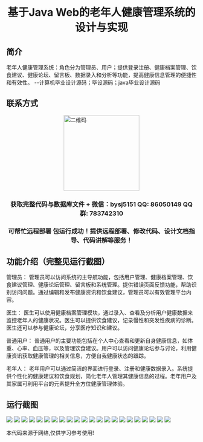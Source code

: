 <p><h1 align="center">基于Java Web的老年人健康管理系统的设计与实现</h1></p>

## 简介
老年人健康管理系统：角色分为管理员、用户；提供登录注册、健康档案管理、饮食建议、健康论坛、留言板、数据录入和分析等功能，提高健康信息管理的便捷性和有效性。    --计算机毕业设计源码；毕设源码；java毕业设计源码


## 联系方式
<img src="https://bs-1329754181.cos.ap-shanghai.myqcloud.com/wx.jpg" alt="二维码" style="display: block; margin: 0 auto;" width="200px">
<p><h3 align="center">获取完整代码与数据库文件 + 微信：bysj5151 QQ: 86050149 QQ群: 783742310</h3></p>
<p><h3 align="center">可帮忙远程部署 包运行成功！提供远程部署、修改代码、设计文档指导、代码讲解等服务！</h3></p>

## 功能介绍（完整见运行截图）
管理员： 管理员可以访问系统的主导航功能，包括用户管理、健康档案管理、饮食建议管理、健康论坛管理、留言板和系统管理。提供错误页面反馈功能，帮助识别访问问题。通过编辑和发布健康资讯和饮食建议，管理员可以有效管理平台内容。

医生： 医生可以使用健康档案管理模块，通过录入、查看及分析用户健康数据来监控老年人的健康状况。医生可以提供饮食建议，记录慢性和突发性疾病的诊断。医生还可以参与健康论坛，分享医疗知识和建议。

普通用户： 普通用户的主要功能包括在个人中心查看和更新自身健康信息，如体重、心率、血压等，以及管理饮食建议。用户可以访问健康论坛参与讨论，利用健康资讯获取健康管理的相关信息，方便自我健康状态的跟踪。

老年人： 老年用户可以通过简洁的界面进行登录、注册和健康数据录入。系统提供个性化的健康建议和饮食规划，简化老年人管理其健康信息的过程。老年用户及其家属可利用平台的元素提升全方位健康管理体验。


## 运行截图
![](https://bs-1329754181.cos.ap-shanghai.myqcloud.com/ssm/ElderlyHealthManagementSystem2023/img/001.jpg)
![](https://bs-1329754181.cos.ap-shanghai.myqcloud.com/ssm/ElderlyHealthManagementSystem2023/img/002.jpg)
![](https://bs-1329754181.cos.ap-shanghai.myqcloud.com/ssm/ElderlyHealthManagementSystem2023/img/003.jpg)
![](https://bs-1329754181.cos.ap-shanghai.myqcloud.com/ssm/ElderlyHealthManagementSystem2023/img/004.jpg)
![](https://bs-1329754181.cos.ap-shanghai.myqcloud.com/ssm/ElderlyHealthManagementSystem2023/img/005.jpg)
![](https://bs-1329754181.cos.ap-shanghai.myqcloud.com/ssm/ElderlyHealthManagementSystem2023/img/006.jpg)
![](https://bs-1329754181.cos.ap-shanghai.myqcloud.com/ssm/ElderlyHealthManagementSystem2023/img/007.jpg)
![](https://bs-1329754181.cos.ap-shanghai.myqcloud.com/ssm/ElderlyHealthManagementSystem2023/img/008.jpg)
![](https://bs-1329754181.cos.ap-shanghai.myqcloud.com/ssm/ElderlyHealthManagementSystem2023/img/009.jpg)
![](https://bs-1329754181.cos.ap-shanghai.myqcloud.com/ssm/ElderlyHealthManagementSystem2023/img/010.jpg)
![](https://bs-1329754181.cos.ap-shanghai.myqcloud.com/ssm/ElderlyHealthManagementSystem2023/img/011.jpg)
![](https://bs-1329754181.cos.ap-shanghai.myqcloud.com/ssm/ElderlyHealthManagementSystem2023/img/012.jpg)
![](https://bs-1329754181.cos.ap-shanghai.myqcloud.com/ssm/ElderlyHealthManagementSystem2023/img/013.jpg)
![](https://bs-1329754181.cos.ap-shanghai.myqcloud.com/ssm/ElderlyHealthManagementSystem2023/img/014.jpg)
![](https://bs-1329754181.cos.ap-shanghai.myqcloud.com/ssm/ElderlyHealthManagementSystem2023/img/015.jpg)
![](https://bs-1329754181.cos.ap-shanghai.myqcloud.com/ssm/ElderlyHealthManagementSystem2023/img/016.jpg)
![](https://bs-1329754181.cos.ap-shanghai.myqcloud.com/ssm/ElderlyHealthManagementSystem2023/img/017.jpg)
![](https://bs-1329754181.cos.ap-shanghai.myqcloud.com/ssm/ElderlyHealthManagementSystem2023/img/018.jpg)
![](https://bs-1329754181.cos.ap-shanghai.myqcloud.com/ssm/ElderlyHealthManagementSystem2023/img/019.jpg)
![](https://bs-1329754181.cos.ap-shanghai.myqcloud.com/ssm/ElderlyHealthManagementSystem2023/img/020.jpg)
![](https://bs-1329754181.cos.ap-shanghai.myqcloud.com/ssm/ElderlyHealthManagementSystem2023/img/021.jpg)
![](https://bs-1329754181.cos.ap-shanghai.myqcloud.com/ssm/ElderlyHealthManagementSystem2023/img/022.jpg)

<p>本代码来源于网络,仅供学习参考使用!</p>
